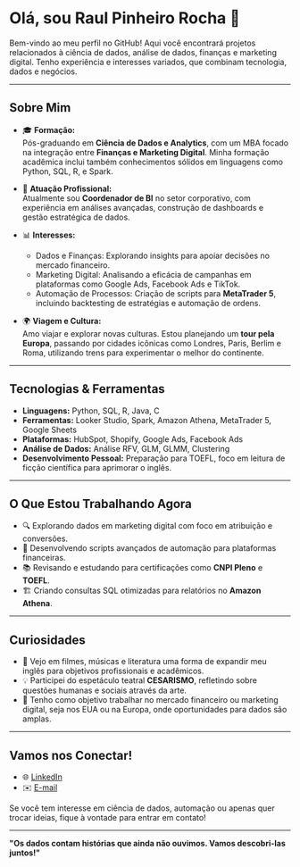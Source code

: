 # Olá, sou Raul Pinheiro Rocha 👋

Bem-vindo ao meu perfil no GitHub! Aqui você encontrará projetos relacionados à ciência de dados, análise de dados, finanças e marketing digital. Tenho experiência e interesses variados, que combinam tecnologia, dados e negócios.

---

## Sobre Mim

- 🎓 **Formação:**  
  Pós-graduando em **Ciência de Dados e Analytics**, com um MBA focado na integração entre **Finanças e Marketing Digital**. Minha formação acadêmica inclui também conhecimentos sólidos em linguagens como Python, SQL, R, e Spark.

- 💼 **Atuação Profissional:**  
  Atualmente sou **Coordenador de BI** no setor corporativo, com experiência em análises avançadas, construção de dashboards e gestão estratégica de dados.

- 📊 **Interesses:**  
  - Dados e Finanças: Explorando insights para apoiar decisões no mercado financeiro.  
  - Marketing Digital: Analisando a eficácia de campanhas em plataformas como Google Ads, Facebook Ads e TikTok.  
  - Automação de Processos: Criação de scripts para **MetaTrader 5**, incluindo backtesting de estratégias e automação de ordens.  

- 🌍 **Viagem e Cultura:**  
  Amo viajar e explorar novas culturas. Estou planejando um **tour pela Europa**, passando por cidades icônicas como Londres, Paris, Berlim e Roma, utilizando trens para experimentar o melhor do continente.

---

## Tecnologias & Ferramentas

- **Linguagens:** Python, SQL, R, Java, C  
- **Ferramentas:** Looker Studio, Spark, Amazon Athena, MetaTrader 5, Google Sheets  
- **Plataformas:** HubSpot, Shopify, Google Ads, Facebook Ads  
- **Análise de Dados:** Análise RFV, GLM, GLMM, Clustering  
- **Desenvolvimento Pessoal:** Preparação para TOEFL, foco em leitura de ficção científica para aprimorar o inglês.

---

## O Que Estou Trabalhando Agora

- 🔍 Explorando dados em marketing digital com foco em atribuição e conversões.  
- 🤖 Desenvolvendo scripts avançados de automação para plataformas financeiras.  
- 📚 Revisando e estudando para certificações como **CNPI Pleno** e **TOEFL**.  
- 🏗️ Criando consultas SQL otimizadas para relatórios no **Amazon Athena**.

---

## Curiosidades

- 📖 Vejo em filmes, músicas e literatura uma forma de expandir meu inglês para objetivos profissionais e acadêmicos.  
- 💡 Participei do espetáculo teatral **CESARISMO**, refletindo sobre questões humanas e sociais através da arte.  
- 🌟 Tenho como objetivo trabalhar no mercado financeiro ou marketing digital, seja nos EUA ou na Europa, onde oportunidades para dados são amplas.

---

## Vamos nos Conectar!

- 🌐 [LinkedIn](https://www.linkedin.com/in/raulprocha/)  
- ✉️ [E-mail](mailto:raulrocha.rpr@gmail.com)  

Se você tem interesse em ciência de dados, automação ou apenas quer trocar ideias, fique à vontade para entrar em contato!

---
**"Os dados contam histórias que ainda não ouvimos. Vamos descobri-las juntos!"**
